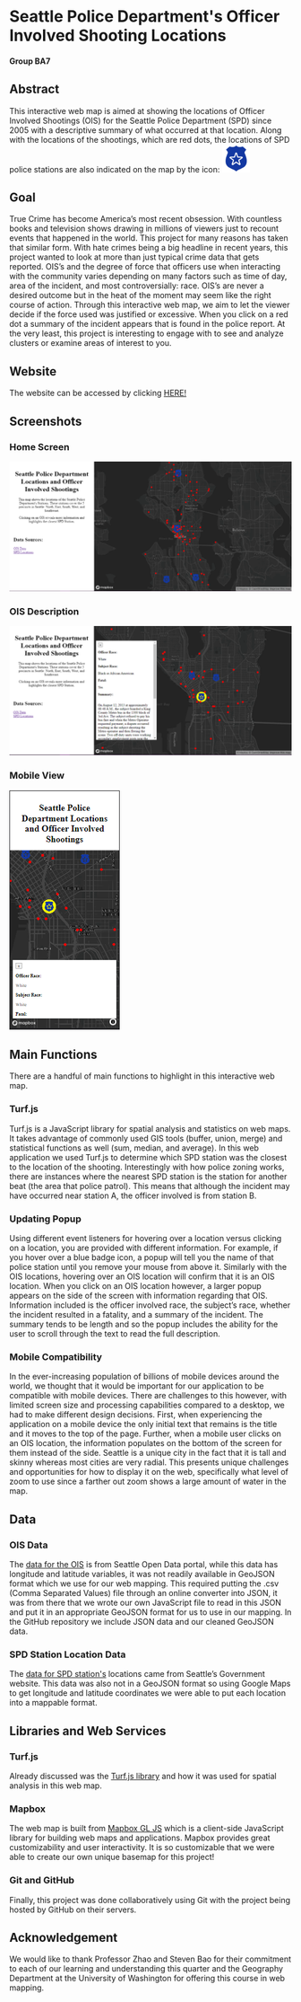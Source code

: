 # Seattle Police Department's Officer Involved Shooting Locations
#### Group BA7
## Abstract
This interactive web map is aimed at showing the locations of Officer Involved Shootings (OIS) for the Seattle Police Department (SPD) since 2005 with a descriptive summary of what occurred at that location. Along with the locations of the shootings, which are red dots, the locations of SPD police stations are also indicated on the map by the icon:
<img src="imgs/spdIcon3.png" width="50px">

## Goal
True Crime has become America’s most recent obsession.  With countless books and television shows drawing in millions of viewers just to recount events that happened in the world.  This project for many reasons has taken that similar form.  With hate crimes being a big headline in recent years, this project wanted to look at more than just typical crime data that gets reported.  OIS’s and the degree of force that officers use when interacting with the community varies depending on many factors such as time of day, area of the incident, and most controversially: race.  OIS’s are never a desired outcome but in the heat of the moment may seem like the right course of action.  Through this interactive web map, we aim to let the viewer decide if the force used was justified or excessive.  When you click on a red dot a summary of the incident appears that is found in the police report.  At the very least, this project is interesting to engage with to see and analyze clusters or examine areas of interest to you.
## Website
The website can be accessed by clicking [HERE!](https://saffolder.github.io/SPD_OIS_locations/)
## Screenshots
### Home Screen
<img src="imgs/homeScreen.PNG">

### OIS Description
<img src="imgs/oisDescrip.PNG">

### Mobile View
<img src="imgs/mobileVersion.PNG">

## Main Functions
There are a handful of main functions to highlight in this interactive web map.
### Turf.js
Turf.js is a JavaScript library for spatial analysis and statistics on web maps.  It takes advantage of commonly used GIS tools (buffer, union, merge) and statistical functions as well (sum, median, and average).  In this web application we used Turf.js to determine which SPD station was the closest to the location of the shooting.  Interestingly with how police zoning works, there are instances where the nearest SPD station is the station for another beat (the area that police patrol).  This means that although the incident may have occurred near station A, the officer involved is from station B.
### Updating Popup
Using different event listeners for hovering over a location versus clicking on a location, you are provided with different information.  For example, if you hover over a blue badge icon, a popup will tell you the name of that police station until you remove your mouse from above it.  Similarly with the OIS locations, hovering over an OIS location will confirm that it is an OIS location.  When you click on an OIS location however, a larger popup appears on the side of the screen with information regarding that OIS.  Information included is the officer involved race, the subject’s race, whether the incident resulted in a fatality, and a summary of the incident.  The summary tends to be length and so the popup includes the ability for the user to scroll through the text to read the full description.
### Mobile Compatibility
In the ever-increasing population of billions of mobile devices around the world, we thought that it would be important for our application to be compatible with mobile devices.  There are challenges to this however, with limited screen size and processing capabilities compared to a desktop, we had to make different design decisions.  First, when experiencing the application on a mobile device the only initial text that remains is the title and it moves to the top of the page.  Further, when a mobile user clicks on an OIS location, the information populates on the bottom of the screen for them instead of the side.  Seattle is a unique city in the fact that it is tall and skinny whereas most cities are very radial.  This presents unique challenges and opportunities for how to display it on the web, specifically what level of zoom to use since a farther out zoom shows a large amount of water in the map.

## Data
### OIS Data
The [data for the OIS](https://data.seattle.gov/Public-Safety/SPD-Officer-Involved-Shooting-OIS-Data/mg5r-efcm) is from Seattle Open Data portal, while this data has longitude and latitude variables, it was not readily available in GeoJSON format which we use for our web mapping.  This required putting the .csv (Comma Separated Values) file through an online converter into JSON, it was from there that we wrote our own JavaScript file to read in this JSON and put it in an appropriate GeoJSON format for us to use in our mapping.  In the GitHub repository we include JSON data and our cleaned GeoJSON data.
### SPD Station Location Data
The [data for SPD station's](https://www.seattle.gov/police/about-us/police-locations) locations came from Seattle’s Government website.  This data was also not in a GeoJSON format so using Google Maps to get longitude and latitude coordinates we were able to put each location into a mappable format.
## Libraries and Web Services
### Turf.js
Already discussed was the [Turf.js library](https://docs.mapbox.com/help/tutorials/analysis-with-turf/ ) and how it was used for spatial analysis in this web map.
### Mapbox
The web map is built from [Mapbox GL JS](https://docs.mapbox.com/mapbox-gl-js/guides/) which is a client-side JavaScript library for building web maps and applications.  Mapbox provides great customizability and user interactivity.  It is so customizable that we were able to create our own unique basemap for this project!
### Git and GitHub
Finally, this project was done collaboratively using Git with the project being hosted by GitHub on their servers.
## Acknowledgement
We would like to thank Professor Zhao and Steven Bao for their commitment to each of our learning and understanding this quarter and the Geography Department at the University of Washington for offering this course in web mapping.